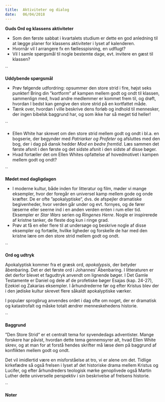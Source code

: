```yaml
---
title:  Aktiviteter og dialog
date:   06/04/2018
---
```


**Guds Ord og klassens aktiviteter**

*	Som den første sabbat i kvartalets studium er dette en god anledning til at lægge planer for klassens aktiviteter i lyset af kalenderen.
  *	Hvornår vil I arrangere fx en fællesspisning, en udflugt?
  *	Vil I samle spørgsmål til nogle bestemte dage, evt. invitere en gæst til klassen?

``

**Uddybende spørgsmål**

*	Prøv følgende udfordring: opsummer den store strid i fire, højst seks punkter! Bring din ”kortform“ af kampen mellem godt og ondt til klassen, sammenlign med, hvad andre medlemmer er kommet frem til, og drøft, hvordan I bedst kan gengive den store strid på en kortfattet måde.
  *	Tænk over, hvordan I ville beskrive dens forløb og indhold til mennesker, der ingen bibelsk baggrund har, og som ikke har så meget tid heller!

``

*	Ellen White har skrevet om den store strid mellem godt og ondt i bl.a. en bogserie, der begynder med *Patriarker og Profeter* og afsluttes med den bog, der i dag på dansk hedder *Mod en bedre fremtid*. Læs sammen det første afsnit i den første og det sidste afsnit i den sidste af disse bøger.
  *	Hvad fortæller det om Ellen Whites opfattelse af hovedmotivet i kampen mellem godt og ondt?

``

**Mødet med dagligdagen**

*	I moderne kultur, både inden for litteratur og film, møder vi mange eksempler, hvor der foregår en universel kamp mellem gode og onde kræfter. De er ofte ”apokalyptiske“, dvs. de afspejler dramatiske begivenheder, hvor verden går under og evt. fornyes, og de fører læserne eller seerne ind i en anden verden enten i rum eller tid. Eksempler er *Star Wars* serien og *Ringenes Herre*. Nogle er inspirerede af kristne tanker, de fleste dog kun i ringe grad.
  *	Prøv at få en eller flere til at undersøge og beskrive nogle af disse eksempler og fortælle, hvilke ligheder og forskelle de har med den kristne lære om den store strid mellem godt og ondt.

``

**Ord og udtryk**

Apokalyptisk kommer fra et græsk ord, *apokalypsis*, der betyder åbenbaring. Det er det første ord i Johannes’ Åbenbaring. I litteraturen er det derfor blevet et fagudtryk anvendt om lignende bøger. I Det Gamle Testamente er Daniel og dele af de profetiske bøger Esajas (kap. 24-27), Ezekiel og Zakarias eksempler. I århundrederne før og efter Kristus blev der i den jødiske kultur skrevet flere såkaldt apokalyptiske værker.

I populær sprogbrug anvendes ordet i dag ofte om noget, der er dramatisk og katastrofalt og måske totalt ændrer menneskehedens historie.

``

**Baggrund**

”Den Store Strid“ er et centralt tema for syvendedags adventister. Mange forskere har påvist, hvordan dette tema gennemsyrer alt, hvad Ellen White skrev, og at man for at forstå hendes skrifter må læse dem på baggrund af konflikten mellem godt og ondt.

Det vil imidlertid være en misforståelse at tro, vi er alene om det. Tidlige kirkefædre så også frelsen i lyset af det historiske drama mellem Kristus og Lucifer, og efter århundreders teologisk mørke genoplivede også Martin Luther dette universelle perspektiv i sin beskrivelse af frelsens historie.

``

**Noter**

` `
